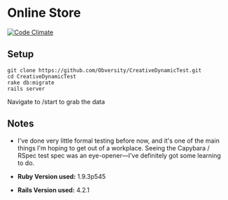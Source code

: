 # Online Store

[![Code Climate](https://codeclimate.com/github/Obversity/CreativeDynamicTest/badges/gpa.svg)](https://codeclimate.com/github/Obversity/CreativeDynamicTest)

## Setup

```
git clone https://github.com/Obversity/CreativeDynamicTest.git
cd CreativeDynamicTest
rake db:migrate
rails server
```
Navigate to /start to grab the data

## Notes

- I've done very little formal testing before now, and it's one of the main things I'm hoping to get out of a workplace.
Seeing the Capybara / RSpec test spec was an eye-opener—I've definitely got some learning to do.


- **Ruby Version used:** 1.9.3p545
- **Rails Version used:** 4.2.1